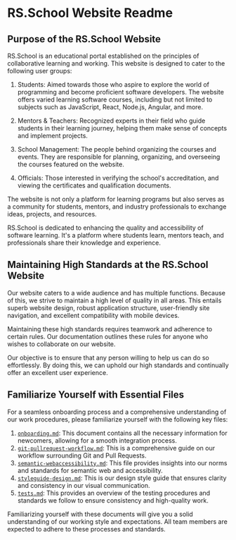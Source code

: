# RS.School Website Readme

## Purpose of the RS.School Website

RS.School is an educational portal established on the principles of collaborative learning and working. This website is designed to cater to the following user groups:

1. Students: Aimed towards those who aspire to explore the world of programming and become proficient software developers. The website offers varied learning software courses, including but not limited to subjects such as JavaScript, React, Node.js, Angular, and more.

2. Mentors & Teachers: Recognized experts in their field who guide students in their learning journey, helping them make sense of concepts and implement projects.

3. School Management: The people behind organizing the courses and events. They are responsible for planning, organizing, and overseeing the courses featured on the website.

4. Officials: Those interested in verifying the school's accreditation, and viewing the certificates and qualification documents.

The website is not only a platform for learning programs but also serves as a community for students, mentors, and industry professionals to exchange ideas, projects, and resources.

RS.School is dedicated to enhancing the quality and accessibility of software learning. It's a platform where students learn, mentors teach, and professionals share their knowledge and experience.

## Maintaining High Standards at the RS.School Website

Our website caters to a wide audience and has multiple functions. Because of this, we strive to maintain a high level of quality in all areas. This entails superb website design, robust application structure, user-friendly site navigation, and excellent compatibility with mobile devices.

Maintaining these high standards requires teamwork and adherence to certain rules. Our documentation outlines these rules for anyone who wishes to collaborate on our website.

Our objective is to ensure that any person willing to help us can do so effortlessly. By doing this, we can uphold our high standards and continually offer an excellent user experience.

## Familiarize Yourself with Essential Files

For a seamless onboarding process and a comprehensive understanding of our work procedures, please familiarize yourself with the following key files:

1. [`onboarding.md`](./onboarding.md): This document contains all the necessary information for newcomers, allowing for a smooth integration process.
2. [`git-pullrequest-workflow.md`](./git-pullrequest-workflow.md): This is a comprehensive guide on our workflow surrounding Git and Pull Requests.
3. [`semantic-webaccessibility.md`](./semantic-webaccessibility.md): This file provides insights into our norms and standards for semantic web and accessibility.
4. [`styleguide-design.md`](./styleguide-design.md): This is our design style guide that ensures clarity and consistency in our visual communication.
5. [`tests.md`](./tests.md): This provides an overview of the testing procedures and standards we follow to ensure consistency and high-quality work.

Familiarizing yourself with these documents will give you a solid understanding of our working style and expectations. All team members are expected to adhere to these processes and standards.

